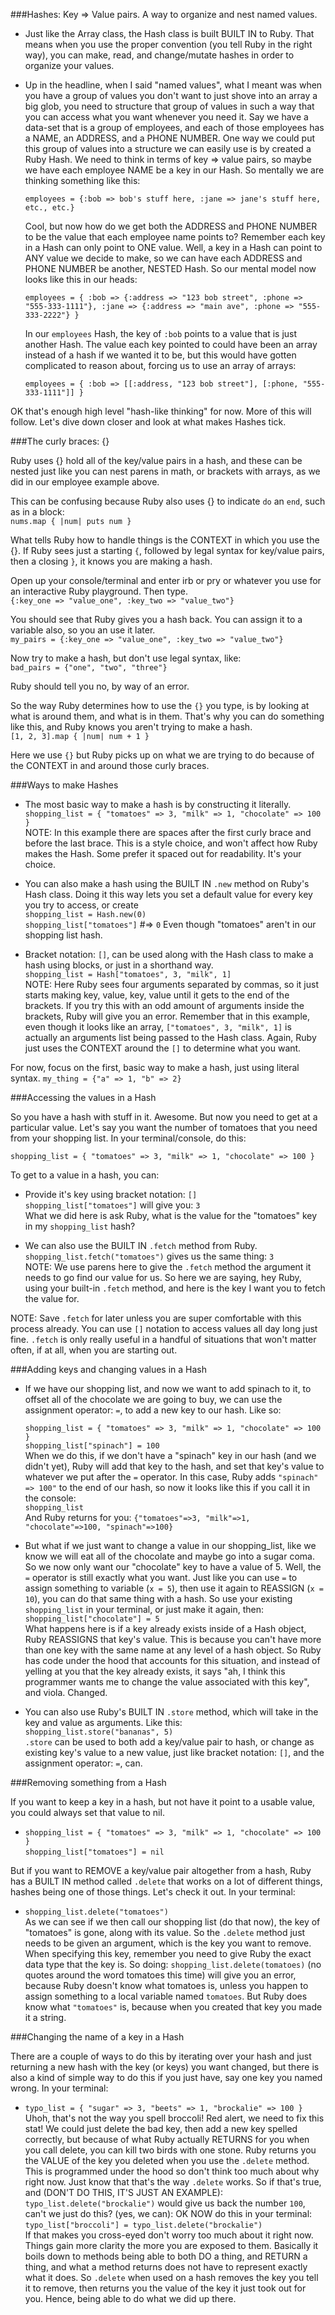 ###Hashes: Key => Value pairs. A way to organize and nest named values.

- Just like the Array class, the Hash class is built BUILT IN to Ruby. That means when you use 
  the proper convention (you tell Ruby in the right way), you can make, read, and change/mutate 
  hashes in order to organize your values.
  
- Up in the headline, when I said "named values", what I meant was when you have a group of values you don't want to 
  just shove into an array a big glob, you need to structure that group of values in such a way that you can access 
  what you want whenever you need it. Say we have a data-set that is a group of employees, and each of those 
  employees has a NAME, an ADDRESS, and a PHONE NUMBER. One way we could put this group of values into a structure we 
  can easily use is by created a Ruby Hash. We need to think in terms of key => value pairs, so maybe we have each 
  employee NAME be a key in our Hash. So mentally we are thinking something like this:
  
  `employees = {:bob => bob's stuff here, :jane => jane's stuff here, etc., etc.}`
  
  Cool, but now how do we get both the ADDRESS and PHONE NUMBER to be the value that 
  each employee name points to? Remember each key in a Hash can only point to ONE value. Well, a key in a Hash can point 
  to ANY value we decide to make, so we can have each ADDRESS and PHONE NUMBER be another, NESTED Hash. So our mental model 
  now looks like this in our heads:
  
  `employees = { :bob => {:address => "123 bob street", :phone => "555-333-1111"}, :jane => {:address => "main ave", :phone =>
  "555-333-2222"} }`

  In our `employees` Hash, the key of `:bob` points to a value that is just another Hash. The value each key pointed to
  could have been an array instead of a hash if we wanted it to be, but this would have gotten complicated to reason about, 
  forcing us to use an array of arrays: 

  `employees = { :bob => [[:address, "123 bob street"], [:phone, "555-333-1111"]] }`

OK that's enough high level "hash-like thinking" for now. More of this will follow. Let's dive down closer and look at 
what makes Hashes tick.

###The curly braces: {}

Ruby uses {} hold all of the key/value pairs in a hash, and these can be nested just like you can nest parens in math, or 
brackets with arrays, as we did in our employee example above.

This can be confusing because Ruby also uses {} to indicate `do` an `end`, such as in a block:<br>
`nums.map { |num| puts num }`

What tells Ruby how to handle things is the CONTEXT in which you use the {}. If Ruby sees just a starting `{`, 
followed by legal syntax for key/value pairs, then a closing `}`, it knows you are making a hash.

Open up your console/terminal and enter irb or pry or whatever you use for an interactive Ruby playground. Then type.<br>
`{:key_one => "value_one", :key_two => "value_two"}`

You should see that Ruby gives you a hash back. You can assign it to a variable also, so you an use it later.<br>
`my_pairs = {:key_one => "value_one", :key_two => "value_two"}`

Now try to make a hash, but don't use legal syntax, like:<br>
`bad_pairs = {"one", "two", "three"}`

Ruby should tell you no, by way of an error.

So the way Ruby determines how to use the `{}` you type, is by looking at what is around them, and what is in them. That's 
why you can do something like this, and Ruby knows you aren't trying to make a hash.<br>
`[1, 2, 3].map { |num| num + 1 }`

Here we use `{}` but Ruby picks up on what we are trying to do because of the CONTEXT in and around those curly braces.

###Ways to make Hashes

- The most basic way to make a hash is by constructing it literally.<br>
  `shopping_list = { "tomatoes" => 3, "milk" => 1, "chocolate" => 100 }`<br>
  NOTE: In this example there are spaces after the first curly brace and before the last brace. This is a style choice,
  and won't affect how Ruby makes the Hash. Some prefer it spaced out for readability. It's your choice.

- You can also make a hash using the BUILT IN `.new` method on Ruby's Hash class. Doing it this way lets you set a 
  default value for every key you try to access, or create<br>
 `shopping_list = Hash.new(0)`<br>
 `shopping_list["tomatoes"]` #=> `0` Even though "tomatoes" aren't in our shopping list hash.
 
- Bracket notation: `[]`, can be used along with the Hash class to make a hash using blocks, or just in a shorthand way.<br>
  `shopping_list = Hash["tomatoes", 3, "milk", 1]`<br>
  NOTE: Here Ruby sees four arguments separated by commas, so it just starts making key, value, key, value until it gets to 
  the end of the brackets. If you try this with an odd amount of arguments inside the brackets, Ruby will give you an error.
  Remember that in this example, even though it looks like an array, `["tomatoes", 3, "milk", 1]` is actually an arguments list 
  being passed to the Hash class. Again, Ruby just uses the CONTEXT around the `[]` to determine what you want.
  
For now, focus on the first, basic way to make a hash, just using literal syntax. `my_thing = {"a" => 1, "b" => 2}`

###Accessing the values in a Hash

So you have a hash with stuff in it. Awesome. But now you need to get at a particular value. Let's say you want the number of 
tomatoes that you need from your shopping list. In your terminal/console, do this:

`shopping_list = { "tomatoes" => 3, "milk" => 1, "chocolate" => 100 }`

To get to a value in a hash, you can:
- Provide it's key using bracket notation: `[]`<br>
  `shopping_list["tomatoes"]` will give you: `3`<br> 
  What we did here is ask Ruby, what is the value for the "tomatoes" key in my `shopping_list` hash?
  
- We can also use the BUILT IN `.fetch` method from Ruby.<br>
  `shopping_list.fetch("tomatoes")` gives us the same thing: `3`<br>
  NOTE: We use parens here to give the `.fetch` method the argument it needs to go find our value for us. So here we 
  are saying, hey Ruby, using your built-in `.fetch` method, and here is the key I want you to fetch the value for.
  
NOTE: Save `.fetch` for later unless you are super comfortable with this process already. You can use `[]` notation 
to access values all day long just fine. `.fetch` is only really useful in a handful of situations that won't matter 
often, if at all, when you are starting out.

###Adding keys and changing values in a Hash

- If we have our shopping list, and now we want to add spinach to it, to offset all of the chocolate we are going to buy, 
  we can use the assignment operator: `=`, to add a new key to our hash. Like so:

  `shopping_list = { "tomatoes" => 3, "milk" => 1, "chocolate" => 100 }`<br>
  `shopping_list["spinach"] = 100`<br>
  When we do this, if we don't have a "spinach" key in our hash (and we didn't yet), Ruby will add that key to the hash, and 
  set that key's value to whatever we put after the `=` operator. In this case, Ruby adds `"spinach" => 100"` to the end of 
  our hash, so now it looks like this if you call it in the console:<br>
  `shopping_list`<br>
  And Ruby returns for you: `{"tomatoes"=>3, "milk"=>1, "chocolate"=>100, "spinach"=>100}`
  
- But what if we just want to change a value in our shopping_list, like we know we will eat all of the chocolate and 
  maybe go into a sugar coma. So we now only want our "chocolate" key to have a value of 5. Well, the `=` operator is 
  still exactly what you want. Just like you can use `=` to assign something to variable (`x = 5`), then use it again
  to REASSIGN (`x = 10`), you can do that same thing with a hash. So use your existing `shopping_list` in 
  your terminal, or just make it again, then:<br>
  `shopping_list["chocolate"] = 5`<br>
  What happens here is if a key already exists inside of a Hash object, Ruby REASSIGNS that key's value. This is because 
  you can't have more than one key with the same name at any level of a hash object. So Ruby has code under the hood that 
  accounts for this situation, and instead of yelling at you that the key already exists, it says "ah, I think this programmer 
  wants me to change the value associated with this key", and viola. Changed.
  
- You can also use Ruby's BUILT IN `.store` method, which will take in the key and value as arguments. Like this:<br>
  `shopping_list.store("bananas", 5)`<br>
  `.store` can be used to both add a key/value pair to hash, or change as existing key's value to a new value, just like 
  bracket notation: `[]`, and the assignment operator: `=`, can.

###Removing something from a Hash

If you want to keep a key in a hash, but not have it point to a usable value, you could always set that value to nil.

- `shopping_list = { "tomatoes" => 3, "milk" => 1, "chocolate" => 100 }`<br>
  `shopping_list["tomatoes"] = nil`
  
But if you want to REMOVE a key/value pair altogether from a hash, Ruby has a BUILT IN method called `.delete` that 
works on a lot of different things, hashes being one of those things. Let's check it out. In your terminal:

- `shopping_list.delete("tomatoes")`<br>
  As we can see if we then call our shopping list (do that now), the key of "tomatoes" is gone, along with its value. So 
  the `.delete` method just needs to be given an argument, which is the key you want to remove. When specifying this key, remember you 
  need to give Ruby the exact data type that the key is. So doing: `shopping_list.delete(tomatoes)` (no quotes around the 
  word tomatoes this time) will give you an error, because Ruby doesn't know what tomatoes is, unless you happen to assign 
  something to a local variable named `tomatoes`. But Ruby does know what `"tomatoes"` is, because when you created that key 
  you made it a string.

###Changing the name of a key in a Hash

There are a couple of ways to do this by iterating over your hash and just returning a new hash with the key (or keys) 
you want changed, but there is also a kind of simple way to do this if you just have, say one key you named wrong. In your 
terminal:

- `typo_list = { "sugar" => 3, "beets" => 1, "brockalie" => 100 }`<br>
  Uhoh, that's not the way you spell broccoli! Red alert, we need to fix this stat! We could just delete the bad key, then 
  add a new key spelled correctly, but because of what Ruby actually RETURNS for you when you call delete, you can kill two 
  birds with one stone. Ruby returns you the VALUE of the key you deleted when you use the `.delete` method. This is 
  programmed under the hood so don't think too much about why right now. Just know that that's the way `.delete` works. So 
  if that's true, and (DON'T DO THIS, IT'S JUST AN EXAMPLE): `typo_list.delete("brockalie")` would give us back the number 
  `100`, can't we just do this? (yes, we can): OK NOW do this in your terminal:<br>
  `typo_list["broccoli"] = typo_list.delete("brockalie")`<br>
  If that makes you cross-eyed don't worry too much about it right now. Things gain more clarity the more you are exposed 
  to them. Basically it boils down to methods being able to both DO a thing, and RETURN a thing, and what a method returns 
  does not have to represent exactly what it does. So `.delete` when used on a hash removes the key you tell it to remove, 
  then returns you the value of the key it just took out for you. Hence, being able to do what we did up there.
